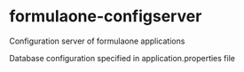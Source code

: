 # formulaone-configserver

Configuration server of formulaone applications

Database configuration specified in application.properties file

